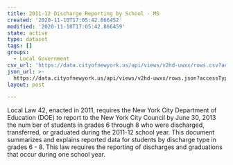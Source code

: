 ```yaml
---
title: 2011-12 Discharge Reporting by School - MS
created: '2020-11-10T17:05:42.866452'
modified: '2020-11-10T17:05:42.866459'
state: active
type: dataset
tags: []
groups:
  - Local Government
csv_url: 'https://data.cityofnewyork.us/api/views/v2hd-uwxx/rows.csv?accessType=DOWNLOAD'
json_url: >-
  https://data.cityofnewyork.us/api/views/v2hd-uwxx/rows.json?accessType=DOWNLOAD
layout: post

---
```

Local Law 42, enacted in 2011, requires the New York City Department of Education (DOE) to report to the New York City Council by June 30, 2013 the num ber of students in grades 6 through 8 who were discharged, transferred, or graduated during the 2011-12 school year. This document summarizes and explains reported data for students by discharge type in grades 6 - 8. This law requires the reporting of discharges and 
graduations that occur during one school year.
